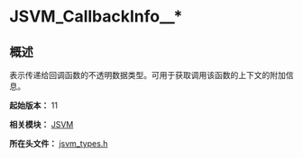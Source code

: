 # JSVM_CallbackInfo__*
<!--Kit: Common Basic Capability-->
<!--Subsystem: arkcompiler-->
<!--Owner: @yuanxiaogou; @string_sz-->
<!--SE: @knightaoko-->
<!--TSE: @test_lzz-->

## 概述

表示传递给回调函数的不透明数据类型。可用于获取调用该函数的上下文的附加信息。

**起始版本：** 11

**相关模块：** [JSVM](capi-jsvm.md)

**所在头文件：** [jsvm_types.h](capi-jsvm-types-h.md)

